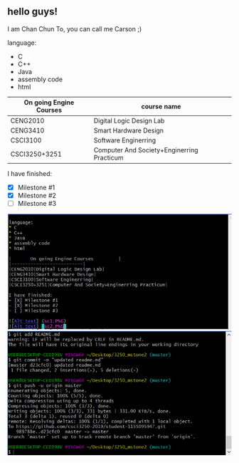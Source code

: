 ## hello guys!
I am Chan Chun To, you can call me Carson ;)

language:
* C
* C++
* Java
* assembly code
* html

|On going Engine Courses|course name|
|----|-----|
|CENG2010|Digital Logic Design Lab|
|CENG3410|Smart Hardware Design|
|CSCI3100|Software Enginerring|
|CSCI3250+3251|Computer And Society+Enginerring Practicum|

I have finished:
- [X] Milestone #1
- [X] Milestone #2
- [ ] Milestone #3

![Alt text](sc1.PNG)
![Alt text](sc2.PNG)
